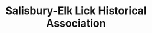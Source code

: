 ---
layout: repo
title: "Salisbury-Elk Lick Historical Association"
id: 14783
permalink: repos/14783/
---